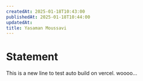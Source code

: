 ```yaml
---
createdAt: 2025-01-18T10:43:00
publishedAt: 2025-01-18T10:44:00
updatedAt: 
title: Yasaman Moussavi
---
```


# Statement

This is a new line to test auto build on vercel.
woooo...